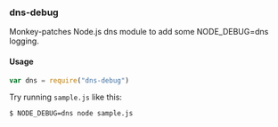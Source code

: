 
### dns-debug

Monkey-patches Node.js dns module to add some NODE_DEBUG=dns logging.

#### Usage
```js
var dns = require("dns-debug")
```

Try running `sample.js` like this:
```
$ NODE_DEBUG=dns node sample.js
```
